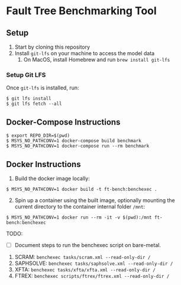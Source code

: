 # Fault Tree Benchmarking Tool

## Setup
1. Start by cloning this repository
2. Install `git-lfs` on your machine to access the model data
   1. On MacOS, install Homebrew and run `brew install git-lfs`

### Setup Git LFS
Once `git-lfs` is installed, run:

```shell
$ git lfs install
$ git lfs fetch --all
```

## Docker-Compose Instructions
```shell
$ export REPO_DIR=$(pwd)
$ MSYS_NO_PATHCONV=1 docker-compose build benchmark
$ MSYS_NO_PATHCONV=1 docker-compose run --rm benchmark
```


## Docker Instructions

1. Build the docker image locally:
```shell
$ MSYS_NO_PATHCONV=1 docker build -t ft-bench:benchexec .
```

2. Spin up a container using the built image, optionally mounting the current directory to the 
container internal folder `/mnt`:
```shell
$ MSYS_NO_PATHCONV=1 docker run --rm -it -v $(pwd):/mnt ft-bench:benchexec 
```
   
TODO:
* [ ] Document steps to run the benchexec script on bare-metal.

1. SCRAM: `benchexec tasks/scram.xml --read-only-dir /`
2. SAPHSOLVE: `benchexec tasks/saphsolve.xml --read-only-dir /`
3. XFTA: `benchexec tasks/xfta/xfta.xml --read-only-dir /`
4. FTREX: `benchexec scripts/ftrex/ftrex.xml --read-only-dir /`
